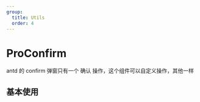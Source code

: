 ```yaml
---
group:
  title: Utils
  order: 4
---
```


# ProConfirm

antd 的 confirm 弹窗只有一个 确认 操作，这个组件可以自定义操作，其他一样

## 基本使用

<code src="./demos/basic" />
